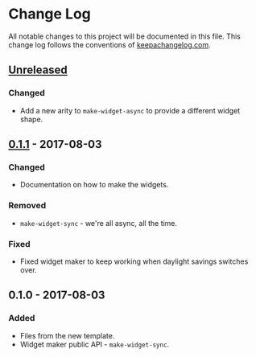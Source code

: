 # Change Log
All notable changes to this project will be documented in this file. This change log follows the conventions of [keepachangelog.com](http://keepachangelog.com/).

## [Unreleased]
### Changed
- Add a new arity to `make-widget-async` to provide a different widget shape.

## [0.1.1] - 2017-08-03
### Changed
- Documentation on how to make the widgets.

### Removed
- `make-widget-sync` - we're all async, all the time.

### Fixed
- Fixed widget maker to keep working when daylight savings switches over.

## 0.1.0 - 2017-08-03
### Added
- Files from the new template.
- Widget maker public API - `make-widget-sync`.

[Unreleased]: https://github.com/your-name/clojure-workshop/compare/0.1.1...HEAD
[0.1.1]: https://github.com/your-name/clojure-workshop/compare/0.1.0...0.1.1
